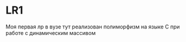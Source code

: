 # LR1
Моя первая лр в вузе тут реализован полиморфизм на языке С при работе с динамическим массивом
